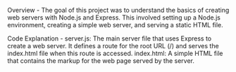 Overview -
The goal of this project was to understand the basics of creating web servers with Node.js and Express. This involved setting up a Node.js environment, creating a simple web server, and serving a static HTML file.

Code Explanation -
server.js: The main server file that uses Express to create a web server. It defines a route for the root URL (/) and serves the index.html file when this route is accessed.
index.html: A simple HTML file that contains the markup for the web page served by the server.

